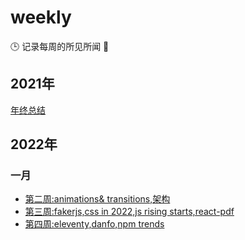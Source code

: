 # weekly
🕒 记录每周的所见所闻 🥊
## 2021年
[年终总结](./2021/年终总结.md)
## 2022年
### 一月
-  [第二周:animations& transitions,架构](./2022/第二周.md)
-  [第三周:fakerjs,css in 2022,js  rising starts,react-pdf](./2022/第三周.md)
-  [第四周:eleventy,danfo,npm trends](./2022/第四周.md)